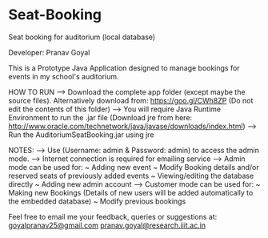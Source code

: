 # Seat-Booking
Seat booking for auditorium (local database)

Developer: Pranav Goyal

This is a Prototype Java Application designed to manage bookings for events in my school's auditorium. 

HOW TO RUN
--> Download the complete app folder (except maybe the source files). Alternatively download from: https://goo.gl/CWh8ZP (Do not edit the contents of this folder)
--> You will require Java Runtime Environment to run the .jar file (Download jre from here: http://www.oracle.com/technetwork/java/javase/downloads/index.html) 
--> Run the AuditoriumSeatBooking.jar using jre

NOTES:
--> Use (Username: admin & Password: admin) to access the admin mode. 
--> Internet connection is required for emailing service 
--> Admin mode can be used for:
	~ Adding new event
	~ Modify Booking details and/or reserved seats of previously added events
	~ Viewing/editing the database directly
	~ Adding new admin account
--> Customer mode can be used for:
	~ Making new Bookings (Details of new users will be added automatically to the embedded database)
	~ Modify previous bookings

Feel free to email me your feedback, queries or suggestions at:
goyalpranav25@gmail.com
pranav.goyal@research.iiit.ac.in
